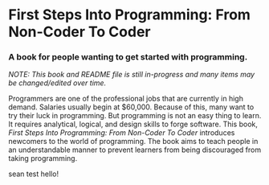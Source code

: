 # First Steps Into Programming: From Non-Coder To Coder
### A book for people wanting to get started with programming.

*NOTE: This book and README file is still in-progress and many items may be changed/edited over time.*

Programmers are one of the professional jobs that are currently in high demand. Salaries usually begin at $60,000. Because of this, many want to try their luck in programming. But programming is not an easy thing to learn. It requires analytical, logical, and design skills to forge software. This book, *First Steps Into Programming: From Non-Coder To Coder* introduces newcomers to the world of programming. The book aims to teach people in an understandable manner to prevent learners from being discouraged from taking programming.


sean test hello! 